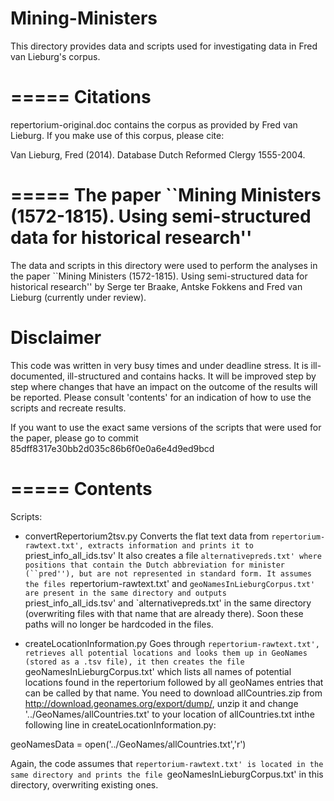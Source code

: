 Mining-Ministers
================

This directory provides data and scripts used for investigating data in Fred van Lieburg's corpus.

=====
Citations
=====


repertorium-original.doc contains the corpus as provided by Fred van Lieburg. If you make use of this corpus, please cite:

Van Lieburg, Fred (2014). Database Dutch Reformed Clergy 1555-2004.

=====
The paper ``Mining Ministers (1572-1815). Using semi-structured data for historical research'' 
=====

The data and scripts in this directory were used to perform the analyses in the paper  ``Mining Ministers (1572-1815). Using semi-structured data for historical research'' by Serge ter Braake, Antske Fokkens and Fred van Lieburg (currently under review). 

Disclaimer 
========
This code was written in very busy times and under deadline stress. It is ill-documented, ill-structured and contains hacks. It will be improved step by step where changes that have an impact on the outcome of the results will be reported. Please consult 'contents' for an indication of how to use the scripts and recreate results.

If you want to use the exact same versions of the scripts that were used for the paper, please go to commit 85dff8317e30bb2d035c86b6f0e0a6e4d9ed9bcd


=====
Contents
=====

Scripts:
- convertRepertorium2tsv.py
Converts the flat text data from `repertorium-rawtext.txt', extracts information and prints it to `priest_info_all_ids.tsv'
It also creates a file `alternativepreds.txt' where positions that contain the Dutch abbreviation for minister (``pred''), but are not represented in standard form.
It assumes the files `repertorium-rawtext.txt' and `geoNamesInLieburgCorpus.txt' are present in the same directory and outputs  `priest_info_all_ids.tsv' and `alternativepreds.txt'  in the same directory (overwriting files with that name that are already there). Soon these paths will no longer be hardcoded in the files.

- createLocationInformation.py
Goes through `repertorium-rawtext.txt', retrieves all potential locations and looks them up in GeoNames (stored as a .tsv file), it then creates the file `geoNamesInLieburgCorpus.txt' which lists all names of potential locations found in the repertorium followed by all geoNames entries that can be called by that name.
You need to download allCountries.zip from http://download.geonames.org/export/dump/, unzip it and change '../GeoNames/allCountries.txt' to your location of allCountries.txt inthe following line in createLocationInformation.py:

geoNamesData = open('../GeoNames/allCountries.txt','r')

Again, the code assumes that  `repertorium-rawtext.txt' is located in the same directory and prints the file `geoNamesInLieburgCorpus.txt' in this directory, overwriting existing ones.


